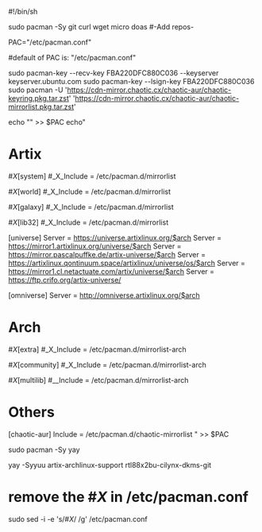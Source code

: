 #!/bin/sh

sudo pacman -Sy git curl wget micro doas
#-Add repos-

PAC="/etc/pacman.conf"

#default of PAC is: "/etc/pacman.conf"

sudo pacman-key --recv-key FBA220DFC880C036 --keyserver keyserver.ubuntu.com
sudo pacman-key --lsign-key FBA220DFC880C036
sudo pacman -U 'https://cdn-mirror.chaotic.cx/chaotic-aur/chaotic-keyring.pkg.tar.zst' 'https://cdn-mirror.chaotic.cx/chaotic-aur/chaotic-mirrorlist.pkg.tar.zst'

echo "" >> $PAC
echo"
# Artix
#_X_[system]
#_X_Include = /etc/pacman.d/mirrorlist

#_X_[world]
#_X_Include = /etc/pacman.d/mirrorlist

#_X_[galaxy]
#_X_Include = /etc/pacman.d/mirrorlist

#_X_[lib32]
#_X_Include = /etc/pacman.d/mirrorlist

[universe]
Server = https://universe.artixlinux.org/$arch
Server = https://mirror1.artixlinux.org/universe/$arch
Server = https://mirror.pascalpuffke.de/artix-universe/$arch
Server = https://artixlinux.qontinuum.space/artixlinux/universe/os/$arch
Server = https://mirror1.cl.netactuate.com/artix/universe/$arch
Server = https://ftp.crifo.org/artix-universe/

[omniverse]
Server = http://omniverse.artixlinux.org/$arch

# Arch
#_X_[extra]
#_X_Include = /etc/pacman.d/mirrorlist-arch

#_X_[community]
#_X_Include = /etc/pacman.d/mirrorlist-arch

#_X_[multilib]
#__Include = /etc/pacman.d/mirrorlist-arch

# Others
[chaotic-aur]
Include = /etc/pacman.d/chaotic-mirrorlist
" >> $PAC

sudo pacman -Sy yay

yay -Syyuu artix-archlinux-support rtl88x2bu-cilynx-dkms-git

# remove the #_X_ in /etc/pacman.conf
sudo sed -i -e 's/#_X_/ /g' /etc/pacman.conf
